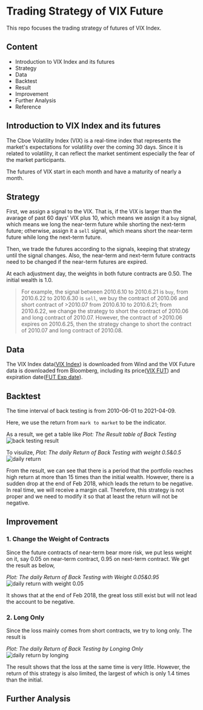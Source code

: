 # Trading Strategy of VIX Future
This repo focuses the trading strategy of futures of VIX Index.

## Content
* Introduction to VIX Index and its futures
* Strategy
* Data
* Backtest
* Result
* Improvement
* Further Analysis
* Reference

## Introduction to VIX Index and its futures
The Cboe Volatility Index (VIX) is a real-time index that represents the market's expectations for volatility over the coming 30 days. Since it is related to volatility, it can reflect the market sentiment especially the fear of the market participants.

The futures of VIX start in each month and have a maturity of nearly a month.

## Strategy
First, we assign a signal to the VIX. That is, if the VIX is larger than the avarage of past 60 days' VIX plus 10, which means we assign it a `buy` signal, which means we long the near-term future while shorting the next-term future; otherwise, assign it a `sell` signal, which means short the near-term future while long the next-term future.

Then, we trade the futures according to the signals, keeping that strategy until the signal changes. Also, the near-term and next-term future contracts need to be changed if the near-term futures are expired. 

At each adjustment day, the weights in both future contracts are 0.50. The initial wealth is 1.0.

>For example, the signal between 2010.6.10 to 2010.6.21 is `buy`, from 2010.6.22 to 2010.6.30 is `sell`, we buy the contract of 2010.06 and short contract of >2010.07 from 2010.6.10 to 2010.6.21; from 2010.6.22, we change the strategy to short the contract of 2010.06 and long contract of 2010.07. However, the contract of >2010.06 expires on 2010.6.25, then the strategy change to short the contract of 2010.07 and long contract of 2010.08.

## Data
The VIX Index data([VIX Index](https://github.com/algo21-116010293/Assignment3/blob/main/data/vix_index.xlsx)) is downloaded from Wind and the VIX Future data is downloaded from Bloomberg, including its price([VIX FUT](https://github.com/algo21-116010293/Assignment3/blob/main/data/vix_fut.xlsx)) and expiration date([FUT Exp date](https://github.com/algo21-116010293/Assignment3/blob/main/data/exp_date.xlsx)).

## Backtest
The time interval of back testing is from 2010-06-01 to 2021-04-09.

Here, we use the return from `mark to market` to be the indicator.

As a result, we get a table like 
*Plot: The Result table of Back Testing*  
![back testing result]()

To visulize,
*Plot: The daily Return of Back Testing with weight 0.5&0.5*  
![daily return]()

From the result, we can see that there is a period that the portfolio reaches high return at more than 15 times than the initial wealth. However, there is a sudden drop at the end of Feb 2018, which leads the return to be negative. In real time, we will receive a margin call. Therefore, this strategy is not proper and we need to modify it so that at least the return will not be negative. 

## Improvement
### 1. Change the Weight of Contracts 
Since the future contracts of near-term bear more risk, we put less weight on it, say 0.05 on near-term contract, 0.95 on next-term contract. We get the result as below, 

*Plot: The daily Return of Back Testing with Weight 0.05&0.95*  
![daily return with weight 0.05]()

It shows that at the end of Feb 2018, the great loss still exist but will not lead the account to be negative. 

### 2. Long Only
Since the loss mainly comes from short contracts, we try to long only. The result is

*Plot: The daily Return of Back Testing by Longing Only*  
![daily return by longing]()

The result shows that the loss at the same time is very little. However, the return of this strategy is also limited, the largest of which is only 1.4 times than the initial.

## Further Analysis
